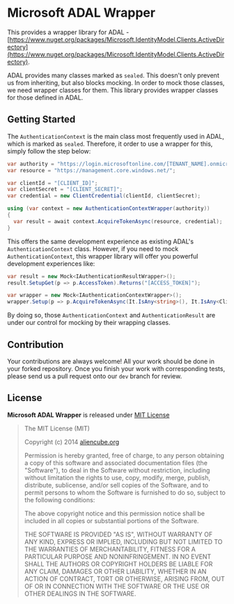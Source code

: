 # Microsoft ADAL Wrapper #

This provides a wrapper library for ADAL - [https://www.nuget.org/packages/Microsoft.IdentityModel.Clients.ActiveDirectory](https://www.nuget.org/packages/Microsoft.IdentityModel.Clients.ActiveDirectory).

ADAL provides many classes marked as `sealed`. This doesn't only prevent us from inheriting, but also blocks mocking. In order to mock those classes, we need wrapper classes for them. This library provides wrapper classes for those defined in ADAL.


## Getting Started ##

The `AuthenticationContext` is the main class most frequently used in ADAL, which is marked as `sealed`. Therefore, it order to use a wrapper for this, simply follow the step below:

```csharp
var authority = "https://login.microsoftonline.com/[TENANT_NAME].onmicrosoft.com";
var resource = "https://management.core.windows.net/";

var clientId = "[CLIENT_ID]";
var clientSecret = "[CLIENT_SECRET]";
var credential = new ClientCredential(clientId, clientSecret);

using (var context = new AuthenticationContextWrapper(authority))
{
  var result = await context.AcquireTokenAsync(resource, credential);
}
```

This offers the same development experience as existing ADAL's `AuthenticationContext` class. However, if you need to mock `AuthenticationContext`, this wrapper library will offer you powerful development experiences like:

```csharp
var result = new Mock<IAuthenticationResultWrapper>();
result.SetupGet(p => p.AccessToken).Returns("[ACCESS_TOKEN]");

var wrapper = new Mock<IAuthenticationContextWrapper>();
wrapper.Setup(p => p.AcquireTokenAsync(It.IsAny<string>(), It.IsAny<ClientCredential>())).ReturnsAsync(result.Object).
```

By doing so, those `AuthenticationContext` and `AuthenticationResult` are under our control for mocking by their wrapping classes.


## Contribution ##

Your contributions are always welcome! All your work should be done in your forked repository. Once you finish your work with corresponding tests, please send us a pull request onto our `dev` branch for review.


## License ##

**Microsoft ADAL Wrapper** is released under [MIT License](http://opensource.org/licenses/MIT)

> The MIT License (MIT)
>
> Copyright (c) 2014 [aliencube.org](http://aliencube.org)
> 
> Permission is hereby granted, free of charge, to any person obtaining a copy of this software and associated documentation files (the "Software"), to deal in the Software without restriction, including without limitation the rights to use, copy, modify, merge, publish, distribute, sublicense, and/or sell copies of the Software, and to permit persons to whom the Software is furnished to do so, subject to the following conditions:
> 
> The above copyright notice and this permission notice shall be included in all copies or substantial portions of the Software.
> 
> THE SOFTWARE IS PROVIDED "AS IS", WITHOUT WARRANTY OF ANY KIND, EXPRESS OR IMPLIED, INCLUDING BUT NOT LIMITED TO THE WARRANTIES OF MERCHANTABILITY, FITNESS FOR A PARTICULAR PURPOSE AND NONINFRINGEMENT. IN NO EVENT SHALL THE AUTHORS OR COPYRIGHT HOLDERS BE LIABLE FOR ANY CLAIM, DAMAGES OR OTHER LIABILITY, WHETHER IN AN ACTION OF CONTRACT, TORT OR OTHERWISE, ARISING FROM, OUT OF OR IN CONNECTION WITH THE SOFTWARE OR THE USE OR OTHER DEALINGS IN THE SOFTWARE.
